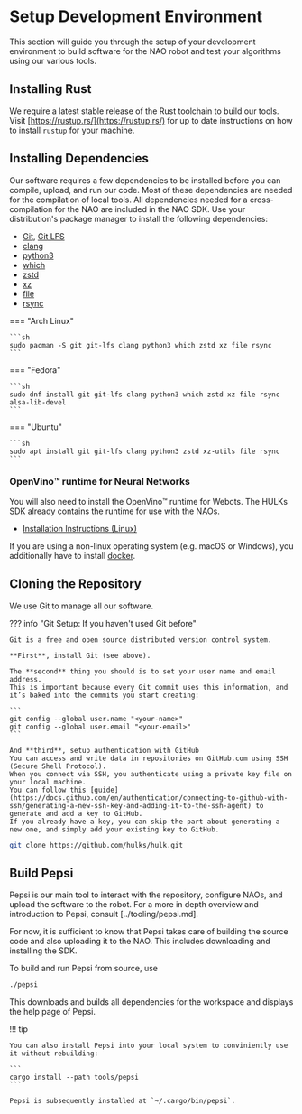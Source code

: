 # Setup Development Environment

This section will guide you through the setup of your development environment to build software for the NAO robot and test your algorithms using our various tools.

## Installing Rust

We require a latest stable release of the Rust toolchain to build our tools.
Visit [https://rustup.rs/](https://rustup.rs/) for up to date instructions on how to install `rustup` for your machine.

## Installing Dependencies

Our software requires a few dependencies to be installed before you can compile, upload, and run our code.
Most of these dependencies are needed for the compilation of local tools.
All dependencies needed for a cross-compilation for the NAO are included in the NAO SDK.
Use your distribution's package manager to install the following dependencies:

-   [Git](https://git-scm.com/), [Git LFS](https://git-lfs.com/)
-   [clang](https://clang.llvm.org/)
-   [python3](https://www.python.org/)
-   [which](https://carlowood.github.io/which/)
-   [zstd](http://www.zstd.net/)
-   [xz](https://tukaani.org/xz/)
-   [file](https://darwinsys.com/file/)
-   [rsync](https://rsync.samba.org/)

=== "Arch Linux"

    ```sh
    sudo pacman -S git git-lfs clang python3 which zstd xz file rsync
    ```

=== "Fedora"

    ```sh
    sudo dnf install git git-lfs clang python3 which zstd xz file rsync alsa-lib-devel
    ```

=== "Ubuntu"

    ```sh
    sudo apt install git git-lfs clang python3 zstd xz-utils file rsync
    ```

### OpenVino:tm: runtime for Neural Networks

You will also need to install the OpenVino:tm: runtime for Webots. The HULKs SDK already contains the runtime for use with the NAOs.

-   [Installation Instructions (Linux)](https://docs.openvino.ai/2024/get-started/install-openvino/install-openvino-linux.html)

If you are using a non-linux operating system (e.g. macOS or Windows), you additionally have to install [docker](https://docs.docker.com/engine/install/).

## Cloning the Repository

We use Git to manage all our software.

??? info "Git Setup: If you haven't used Git before"

    Git is a free and open source distributed version control system.

    **First**, install Git (see above).

    The **second** thing you should is to set your user name and email address.
    This is important because every Git commit uses this information, and it’s baked into the commits you start creating:

    ```
    git config --global user.name "<your-name>"
    git config --global user.email "<your-email>"
    ```

    And **third**, setup authentication with GitHub
    You can access and write data in repositories on GitHub.com using SSH (Secure Shell Protocol).
    When you connect via SSH, you authenticate using a private key file on your local machine.
    You can follow this [guide](https://docs.github.com/en/authentication/connecting-to-github-with-ssh/generating-a-new-ssh-key-and-adding-it-to-the-ssh-agent) to generate and add a key to GitHub.
    If you already have a key, you can skip the part about generating a new one, and simply add your existing key to GitHub.

```sh
git clone https://github.com/hulks/hulk.git
```

## Build Pepsi

Pepsi is our main tool to interact with the repository, configure NAOs, and upload the software to the robot.
For a more in depth overview and introduction to Pepsi, consult [../tooling/pepsi.md].

For now, it is sufficient to know that Pepsi takes care of building the source code and also uploading it to the NAO.
This includes downloading and installing the SDK.

To build and run Pepsi from source, use

```sh
./pepsi
```

This downloads and builds all dependencies for the workspace and displays the help page of Pepsi.

!!! tip

    You can also install Pepsi into your local system to conviniently use it without rebuilding:

    ```
    cargo install --path tools/pepsi
    ```

    Pepsi is subsequently installed at `~/.cargo/bin/pepsi`.
